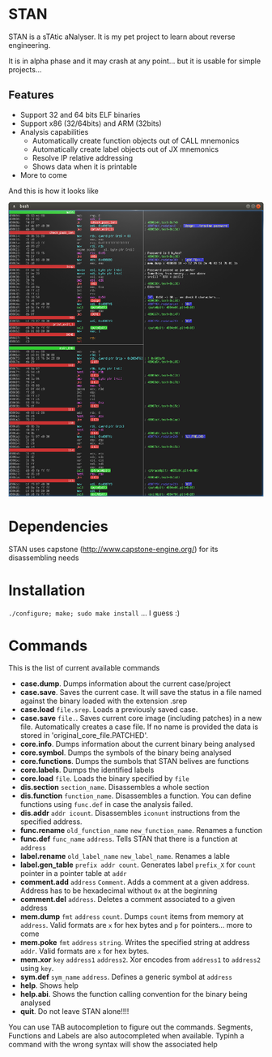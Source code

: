 # STAN
STAN is a sTAtic aNalyser. It is my pet project to learn about reverse engineering.

It is in alpha phase and it may crash at any point... but it is usable for simple projects...

## Features

* Support 32 and 64 bits ELF binaries
* Support x86 (32/64bits) and ARM (32bits)
* Analysis capabilities
  - Automatically create function objects out of CALL mnemonics
  - Automatically create label objects out of JX mnemonics
  - Resolve IP relative addressing
  - Shows data when it is printable
* More to come

And this is how it looks like

![Alt text](/img/stan.png?raw=true "Stan in Action")

# Dependencies
STAN uses capstone (http://www.capstone-engine.org/) for its disassembling needs

# Installation

`./configure; make; sudo make install` ... I guess :)

# Commands

This is the list of current available commands

* __case.dump__. Dumps information about the current case/project
* __case.save__. Saves the current case. It will save the status in a file named against the binary loaded with the extension .srep
* __case.load__ `file.srep`. Loads a previously saved case. 
* __case.save__ `file.`. Saves current core image (including patches) in a new file. Automatically creates a case file. If no name is provided the data is stored in 'original_core_file.PATCHED'. 
* __core.info__. Dumps  information about the current binary being analysed
* __core.symbol__. Dumps the symbols of the binary being analysed
* __core.functions__. Dumps the sumbols that STAN belives are functions
* __core.labels__. Dumps the identified labels
* __core.load__ `file`. Loads the binary specified by `file`
* __dis.section__ `section_name`. Disassembles a whole section
* __dis.function__ `function_name`. Disassembles a function. You can define functions using `func.def` in case the analysis failed.
* __dis.addr__ `addr icount`. Disassembles `iconunt` instructions from the specified address.
* __func.rename__ `old_function_name` `new_function_name`. Renames a function
* __func.def__ `func_name` `address`. Tells STAN that there is a function at `address`
* __label.rename__ `old_label_name` `new_label_name`. Renames a lable
* __label.gen_table__ `prefix addr count`. Generates label `prefix_X` for `count` pointer in a pointer table at `addr`
* __comment.add__ `address` `Comment`. Adds a comment at a given address. Address has to be hexadecimal without `0x` at the beginning
* __comment.del__ `address`. Deletes a comment associated to a given address
* __mem.dump__ `fmt` `address` `count`. Dumps `count` items from memory at `address`. Valid formats are `x` for hex bytes and `p` for pointers... more to come
* __mem.poke__ `fmt` `address` `string`. Writes the specified string at address `addr`. Valid formats are `x` for hex bytes. 
* __mem.xor__ `key` `address1` `address2`. Xor encodes from `address1` to `address2` using `key`.
* __sym.def__ `sym_name` `address`. Defines a generic symbol at `address`
* __help__. Shows help
* __help.abi__. Shows the function calling convention for the binary being analysed
* __quit__. Do not leave STAN alone!!!!

You can use TAB autocompletion to figure out the commands. Segments, Functions and Labels are also autocompleted when available. Typinh a command with the wrong syntax will show the associated help

